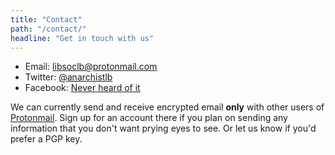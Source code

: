 ```yaml
---
title: "Contact"
path: "/contact/"
headline: "Get in touch with us"
---
```


- Email: [libsoclb@protonmail.com](mailto:libsoclb@protonmail.com)
- Twitter: [@anarchistlb](https://twitter.com/anarchistlb)
- Facebook: [Never heard of it](https://wikipedia.org/wiki/Criticisms_of_Facebook)

We can currently send and receive encrypted email **only** with other users of [Protonmail](https://protonmail.com). Sign up for an account there if you plan on sending any information that you don't want prying eyes to see. Or let us know if you'd prefer a PGP key.
